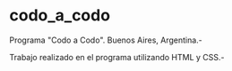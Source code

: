 # codo_a_codo

Programa "Codo a Codo". Buenos Aires, Argentina.-

Trabajo realizado en el programa utilizando HTML y CSS.-
